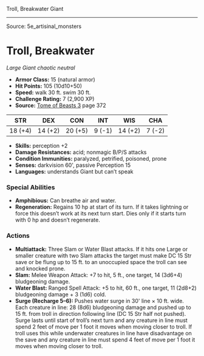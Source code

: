 <MonsterName/>Troll, Breakwater</MonsterName>
<CreatureType/>Giant</CreatureType>



---

Source: 5e_artisinal_monsters

# Troll, Breakwater

*Large* *Giant* *chaotic neutral*

- **Armor Class:** 15 (natural armor)
- **Hit Points:** 105 (10d10+50)
- **Speed:** walk 30 ft. swim 30 ft.
- **Challenge Rating:** 7 (2,900 XP)
- **Source:** [Tome of Beasts 3](https://koboldpress.com/kpstore/product/tome-of-beasts-3-for-5th-edition/) page 372

| STR | DEX | CON | INT | WIS | CHA |
| --- | --- | --- | --- | --- | --- |
| 18 (+4) | 14 (+2) | 20 (+5) | 9 (-1) | 14 (+2) | 7 (-2) |

- **Skills:** perception +2
- **Damage Resistances:** acid; nonmagic B/P/S attacks
- **Condition Immunities:** paralyzed, petrified, poisoned, prone
- **Senses:** darkvision 60', passive Perception 15
- **Languages:** understands Giant but can’t speak

### Special Abilities

- **Amphibious:** Can breathe air and water.
- **Regeneration:** Regains 10 hp at start of its turn. If it takes lightning or force this doesn’t work at its next turn start. Dies only if it starts turn with 0 hp and doesn’t regenerate.

### Actions

- **Multiattack:** Three Slam or Water Blast attacks. If it hits one Large or smaller creature with two Slam attacks the target must make DC 15 Str save or be flung up to 15 ft. to an unoccupied space the troll can see and knocked prone.
- **Slam:** Melee Weapon Attack: +7 to hit, 5 ft., one target, 14 (3d6+4) bludgeoning damage.
- **Water Blast:** Ranged Spell Attack: +5 to hit, 60 ft., one target, 11 (2d8+2) bludgeoning damage + 3 (1d6) cold. 
- **Surge (Recharge 5–6):** Pushes water surge in 30' line × 10 ft. wide. Each creature in line: 28 (8d6) bludgeoning damage and pushed up to 15 ft. from troll in direction following line (DC 15 Str half not pushed). Surge lasts until start of troll’s next turn and any creature in line must spend 2 feet of move per 1 foot it moves when moving closer to troll. If troll uses this while underwater creatures in line have disadvantage on the save and any creature in line must spend 4 feet of move per 1 foot it moves when moving closer to troll.




